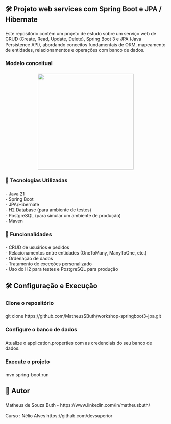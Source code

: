 <h2 align="left">🛠 Projeto web services com Spring Boot e JPA / Hibernate</h2>

###

<p align="left">Este repositório contém um projeto de estudo sobre um serviço web de CRUD (Create, Read, Update, Delete), Spring Boot 3 e JPA (Java Persistence API), abordando conceitos fundamentais de ORM, mapeamento de entidades, relacionamentos e operações com banco de dados.</p>

###

<h3 align="left">Modelo conceitual</h3>

###

<div align="center">
  <img height="300" src="https://camo.githubusercontent.com/7c5d88ea8610ff60a657d47c683d962e502b5bdb0fbc685b104c168c4ba2d431/68747470733a2f2f496361726f697a2e6769746875622e696f2f536974652f696d6167656e732f726561646d652f72342d737072696e672d6a70612e706e67"  />
</div>

###

<h3 align="left">🚀 Tecnologias Utilizadas</h3>

###

<p align="left">- Java 21<br>- Spring Boot<br>- JPA/Hibernate<br>- H2 Database (para ambiente de testes)<br>- PostgreSQL (para simular um ambiente de produção)<br>- Maven</p>

###

<h3 align="left">📌 Funcionalidades</h3>

###

<p align="left">- CRUD de usuários e pedidos<br>- Relacionamentos entre entidades (OneToMany, ManyToOne, etc.)<br>- Ordenação de dados<br>- Tratamento de exceções personalizado<br>- Uso do H2 para testes e PostgreSQL para produção</p>

###

<h2 align="left">🛠 Configuração e Execução</h2>

###

<h3 align="left">Clone o repositório</h3>

###

<p align="left">git clone https://github.com/MatheusSButh/workshop-springboot3-jpa.git</p>

###

<h3 align="left">Configure o banco de dados</h3>

###

<p align="left">Atualize o application.properties com as credenciais do seu banco de dados.</p>

###

<h3 align="left">Execute o projeto</h3>

###

<p align="left">mvn spring-boot:run</p>

###

<h2 align="left">📝 Autor</h2>

###

<p align="left">Matheus de Souza Buth - https://www.linkedin.com/in/matheusbuth/<br><br>Curso : Nélio Alves https://github.com/devsuperior</p>

###
